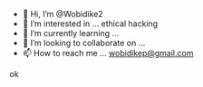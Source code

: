 - 👋 Hi, I’m @Wobidike2
- 👀 I’m interested in ... ethical hacking
- 🌱 I’m currently learning ...
- 💞️ I’m looking to collaborate on ...
- 📫 How to reach me ... wobidikep@gmail.com

<!---
Wobidike2/Wobidike2 is a ✨ special ✨ repository because its `README.md` (this file) appears on your GitHub profile.
You can click the Preview link to take a look at your changes.
--->ok

